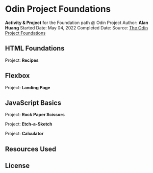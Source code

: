 # Odin Project Foundations

**Activity & Project** for the Foundation path @ Odin Project
Author: **Alan Huang**
Started Date: May 04, 2022
Completed Date:
Source: [The Odin Project Foundations](https://www.theodinproject.com/paths/foundations/courses/foundations)

## HTML Foundations

Project: **Recipes**

## Flexbox

Project: **Landing Page**

## JavaScript Basics

Project: **Rock Paper Scissors**

Project: **Etch-a-Sketch**

Project: **Calculator**

## Resources Used

## License
